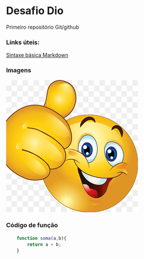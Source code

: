 # Desafio Dio

Primeiro repositório Git/github 


### Links úteis:

[Sintaxe básica Markdown](https://www.markdownguide.org/basic-syntax/)

### Imagens

[![Joinha](img/joia.png)](https://jogostorrents.site)

### Código de função

```javascript
    function soma(a,b){
        return a + b;
    }
```


